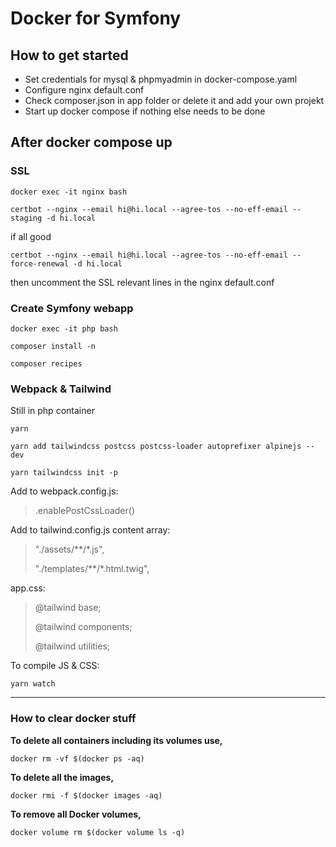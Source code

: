 # Docker for Symfony

## How to get started

- Set credentials for mysql & phpmyadmin in docker-compose.yaml
- Configure nginx default.conf
- Check composer.json in app folder or delete it and add your own projekt
- Start up docker compose if nothing else needs to be done

## After docker compose up

### SSL

`docker exec -it nginx bash`

`certbot --nginx --email hi@hi.local --agree-tos --no-eff-email --staging -d hi.local`

if all good

`certbot --nginx --email hi@hi.local --agree-tos --no-eff-email --force-renewal -d hi.local`

then uncomment the SSL relevant lines in the nginx default.conf

### Create Symfony webapp

`docker exec -it php bash`

`composer install -n`

`composer recipes`

### Webpack & Tailwind

Still in php container

`yarn`

`yarn add tailwindcss postcss postcss-loader autoprefixer alpinejs --dev`

`yarn tailwindcss init -p`

Add to webpack.config.js:

> .enablePostCssLoader()

Add to tailwind.config.js content array:

> "./assets/**/*.js",
>    
> "./templates/**/*.html.twig",

app.css:

> @tailwind base;
>
> @tailwind components;
>
> @tailwind utilities;

To compile JS & CSS:

`yarn watch`

---

### How to clear docker stuff
**To delete all containers including its volumes use,**

`docker rm -vf $(docker ps -aq)`

**To delete all the images,**

`docker rmi -f $(docker images -aq)`

**To remove all Docker volumes,**

`docker volume rm $(docker volume ls -q)`
